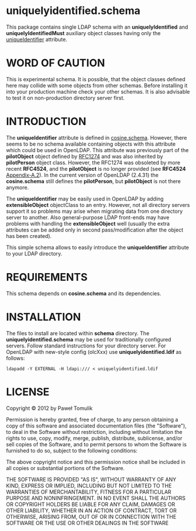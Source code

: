 uniquelyidentified.schema
=========================

This package contains single LDAP schema with an **uniquelyIdentified** and 
**uniquelyIdentifiedMust** auxiliary object classes having only the
[uniqueIdentifier](http://tools.ietf.org/html/rfc4524#section-2.24) attribute.

WORD OF CAUTION
===============

This is experimental schema. It is possible, that the object classes defined
here may collide with some objects from other schemas. Before installing it
into your production machine check your other schemas. It is also advisable to
test it on non-production directory server first.

INTRODUCTION
============
The **uniqueIdentifier** attribute is defined in
[cosine.schema](http://tools.ietf.org/html/rfc4524#section-2.24). However,
there seems to be no schema available containing objects with this attribute
which could be used in OpenLDAP. This attribute was previously part of the
**pilotObject** object defined by
[RFC1274](http://www.ietf.org/rfc/rfc1274.txt) and was also inherited by
**pilotPerson** object class. However, the RFC1274 was obsoleted by more recent
**RFC4524**, and the **pilotObject** is no longer provided (see **RFC4524**
[Appendix-A.2](http://tools.ietf.org/html/rfc4524#appendix-A.2)). In the
current version of OpenLDAP (2.4.31) the **cosine.schema** still defines
the **pilotPerson**, but **pilotObject** is not there anymore.

The **uniqueIdentifier** may be easily used in OpenLDAP by adding
**extensibleObject** objectClass to an entry. However, not all directory servers
support it so problems may arise when migrating data from one directory server
to another. Also general-purpose LDAP front-ends may have problems with handling
the **extensibleObject** well (usually the extra attributes can be added only
in second pass/modification after the object has been created).

This simple schema allows to easily introduce the **uniqueIdentifier** attribute
to your LDAP directory.

REQUIREMENTS
============

This schema depends on **cosine.schema** and its dependencies.

INSTALLATION
============

The files to install are located within **schema** directory. The
**uniquelyidentified.schema** may be used for traditionally configured servers.
Follow standard instructions for your directory server. For OpenLDAP with
new-style config (olcXxx) use **uniquelyidentified.ldif** as follows:

`ldapadd -Y EXTERNAL -H ldapi:/// < uniquelyidentified.ldif`

LICENSE
=======

Copyright &copy; 2012 by Paweł Tomulik

Permission is hereby granted, free of charge, to any person obtaining a copy
of this software and associated documentation files (the "Software"), to deal
in the Software without restriction, including without limitation the rights
to use, copy, modify, merge, publish, distribute, sublicense, and/or sell
copies of the Software, and to permit persons to whom the Software is
furnished to do so, subject to the following conditions:

The above copyright notice and this permission notice shall be included in all
copies or substantial portions of the Software.

THE SOFTWARE IS PROVIDED "AS IS", WITHOUT WARRANTY OF ANY KIND, EXPRESS OR
IMPLIED, INCLUDING BUT NOT LIMITED TO THE WARRANTIES OF MERCHANTABILITY,
FITNESS FOR A PARTICULAR PURPOSE AND NONINFRINGEMENT. IN NO EVENT SHALL THE
AUTHORS OR COPYRIGHT HOLDERS BE LIABLE FOR ANY CLAIM, DAMAGES OR OTHER
LIABILITY, WHETHER IN AN ACTION OF CONTRACT, TORT OR OTHERWISE, ARISING FROM,
OUT OF OR IN CONNECTION WITH THE SOFTWARE OR THE USE OR OTHER DEALINGS IN THE
SOFTWARE
